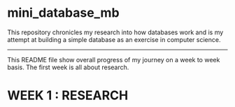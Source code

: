 # mini_database_mb


This repository chronicles my research into how databases work and is my attempt at building a simple database as an exercise in computer science.

---
This README file show overall progress of my journey on a week to week basis. The first week is all about research.

# WEEK 1 : RESEARCH
